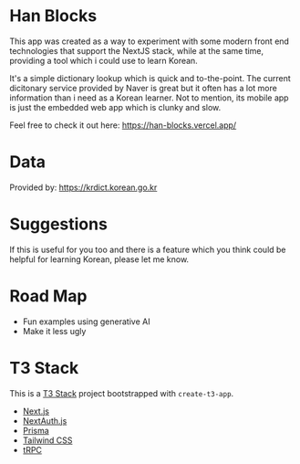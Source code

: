 # Han Blocks

This app was created as a way to experiment with some modern front end technologies that support the NextJS stack, while at the same time, providing a tool which i could use to learn Korean.

It's a simple dictionary lookup which is quick and to-the-point. The current dicitonary service provided by Naver is great but it often has a lot more information than i need as a Korean learner. Not to mention, its mobile app is just the embedded web app which is clunky and slow.

Feel free to check it out here:
https://han-blocks.vercel.app/

# Data
Provided by: 
https://krdict.korean.go.kr

# Suggestions
If this is useful for you too and there is a feature which you think could be helpful for learning Korean, please let me know.

# Road Map
- Fun examples using generative AI
- Make it less ugly

# T3 Stack

This is a [T3 Stack](https://create.t3.gg/) project bootstrapped with `create-t3-app`.

- [Next.js](https://nextjs.org)
- [NextAuth.js](https://next-auth.js.org)
- [Prisma](https://prisma.io)
- [Tailwind CSS](https://tailwindcss.com)
- [tRPC](https://trpc.io)

